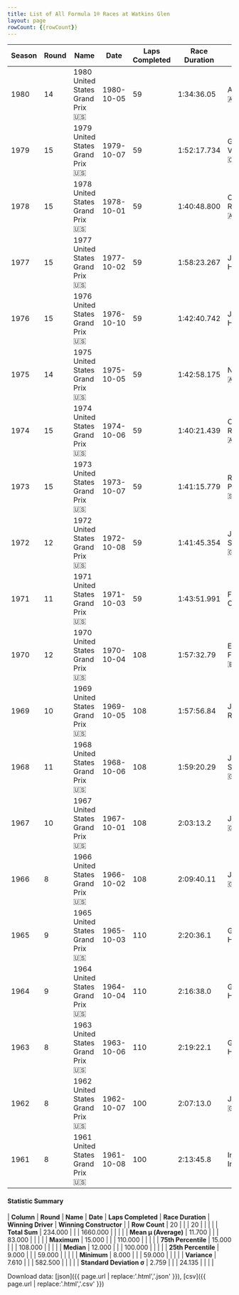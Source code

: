 ```yaml
---
title: List of All Formula 1® Races at Watkins Glen
layout: page
rowCount: {{rowCount}}
---
```


| Season | Round | Name | Date | Laps Completed | Race Duration | Winning Driver | Winning Constructor |
|--|--|--|--|--|--|--|--|
| 1980 | 14 | 1980 United States Grand Prix 🇺🇸 | 1980-10-05 | 59 | 1:34:36.05 | Alan Jones 🇦🇺 | Williams 🇬🇧 |
| 1979 | 15 | 1979 United States Grand Prix 🇺🇸 | 1979-10-07 | 59 | 1:52:17.734 | Gilles Villeneuve 🇨🇦 | Ferrari 🇮🇹 |
| 1978 | 15 | 1978 United States Grand Prix 🇺🇸 | 1978-10-01 | 59 | 1:40:48.800 | Carlos Reutemann 🇦🇷 | Ferrari 🇮🇹 |
| 1977 | 15 | 1977 United States Grand Prix 🇺🇸 | 1977-10-02 | 59 | 1:58:23.267 | James Hunt 🇬🇧 | McLaren 🇬🇧 |
| 1976 | 15 | 1976 United States Grand Prix 🇺🇸 | 1976-10-10 | 59 | 1:42:40.742 | James Hunt 🇬🇧 | McLaren 🇬🇧 |
| 1975 | 14 | 1975 United States Grand Prix 🇺🇸 | 1975-10-05 | 59 | 1:42:58.175 | Niki Lauda 🇦🇹 | Ferrari 🇮🇹 |
| 1974 | 15 | 1974 United States Grand Prix 🇺🇸 | 1974-10-06 | 59 | 1:40:21.439 | Carlos Reutemann 🇦🇷 | Brabham 🇬🇧 |
| 1973 | 15 | 1973 United States Grand Prix 🇺🇸 | 1973-10-07 | 59 | 1:41:15.779 | Ronnie Peterson 🇸🇪 | Team Lotus 🇬🇧 |
| 1972 | 12 | 1972 United States Grand Prix 🇺🇸 | 1972-10-08 | 59 | 1:41:45.354 | Jackie Stewart 🇬🇧 | Tyrrell 🇬🇧 |
| 1971 | 11 | 1971 United States Grand Prix 🇺🇸 | 1971-10-03 | 59 | 1:43:51.991 | François Cevert 🇫🇷 | Tyrrell 🇬🇧 |
| 1970 | 12 | 1970 United States Grand Prix 🇺🇸 | 1970-10-04 | 108 | 1:57:32.79 | Emerson Fittipaldi 🇧🇷 | Team Lotus 🇬🇧 |
| 1969 | 10 | 1969 United States Grand Prix 🇺🇸 | 1969-10-05 | 108 | 1:57:56.84 | Jochen Rindt 🇦🇹 | Lotus-Ford 🇬🇧 |
| 1968 | 11 | 1968 United States Grand Prix 🇺🇸 | 1968-10-06 | 108 | 1:59:20.29 | Jackie Stewart 🇬🇧 | Matra-Ford 🇫🇷 |
| 1967 | 10 | 1967 United States Grand Prix 🇺🇸 | 1967-10-01 | 108 | 2:03:13.2 | Jim Clark 🇬🇧 | Lotus-Ford 🇬🇧 |
| 1966 | 8 | 1966 United States Grand Prix 🇺🇸 | 1966-10-02 | 108 | 2:09:40.11 | Jim Clark 🇬🇧 | Lotus-BRM 🇬🇧 |
| 1965 | 9 | 1965 United States Grand Prix 🇺🇸 | 1965-10-03 | 110 | 2:20:36.1 | Graham Hill 🇬🇧 | BRM 🇬🇧 |
| 1964 | 9 | 1964 United States Grand Prix 🇺🇸 | 1964-10-04 | 110 | 2:16:38.0 | Graham Hill 🇬🇧 | BRM 🇬🇧 |
| 1963 | 8 | 1963 United States Grand Prix 🇺🇸 | 1963-10-06 | 110 | 2:19:22.1 | Graham Hill 🇬🇧 | BRM 🇬🇧 |
| 1962 | 8 | 1962 United States Grand Prix 🇺🇸 | 1962-10-07 | 100 | 2:07:13.0 | Jim Clark 🇬🇧 | Lotus-Climax 🇬🇧 |
| 1961 | 8 | 1961 United States Grand Prix 🇺🇸 | 1961-10-08 | 100 | 2:13:45.8 | Innes Ireland 🇬🇧 | Lotus-Climax 🇬🇧 |

#### Statistic Summary

| **Column** | **Round** | **Name** | **Date** | **Laps Completed** | **Race Duration** | **Winning Driver** | **Winning Constructor** |
| **Row Count** | 20 |  |  | 20 |  |  |  |
| **Total Sum** | 234.000 |  |  | 1660.000 |  |  |  |
| **Mean μ (Average)** | 11.700 |  |  | 83.000 |  |  |  |
| **Maximum** | 15.000 |  |  | 110.000 |  |  |  |
| **75th Percentile** | 15.000 |  |  | 108.000 |  |  |  |
| **Median** | 12.000 |  |  | 100.000 |  |  |  |
| **25th Percentile** | 9.000 |  |  | 59.000 |  |  |  |
| **Minimum** | 8.000 |  |  | 59.000 |  |  |  |
| **Variance** | 7.610 |  |  | 582.500 |  |  |  |
| **Standard Deviation σ** | 2.759 |  |  | 24.135 |  |  |  |

Download data: [json]({{ page.url | replace:'.html','.json' }}), [csv]({{ page.url | replace:'.html','.csv' }})

